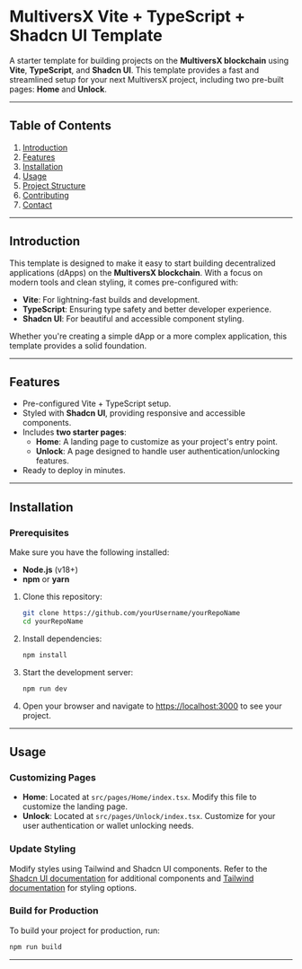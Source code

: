 # **MultiversX Vite + TypeScript + Shadcn UI Template**

A starter template for building projects on the **MultiversX blockchain** using **Vite**, **TypeScript**, and **Shadcn UI**. This template provides a fast and streamlined setup for your next MultiversX project, including two pre-built pages: **Home** and **Unlock**.

---

## **Table of Contents**

1. [Introduction](#introduction)
2. [Features](#features)
3. [Installation](#installation)
4. [Usage](#usage)
5. [Project Structure](#project-structure)
6. [Contributing](#contributing)
7. [Contact](#contact)

---

## **Introduction**

This template is designed to make it easy to start building decentralized applications (dApps) on the **MultiversX blockchain**. With a focus on modern tools and clean styling, it comes pre-configured with:

- **Vite**: For lightning-fast builds and development.
- **TypeScript**: Ensuring type safety and better developer experience.
- **Shadcn UI**: For beautiful and accessible component styling.

Whether you're creating a simple dApp or a more complex application, this template provides a solid foundation.

---

## **Features**

- Pre-configured Vite + TypeScript setup.
- Styled with **Shadcn UI**, providing responsive and accessible components.
- Includes **two starter pages**:
    - **Home**: A landing page to customize as your project's entry point.
    - **Unlock**: A page designed to handle user authentication/unlocking features.
- Ready to deploy in minutes.

---

## **Installation**

### Prerequisites

Make sure you have the following installed:

- **Node.js** (v18+)
- **npm** or **yarn**

1. Clone this repository:

    ```bash
    git clone https://github.com/yourUsername/yourRepoName
    cd yourRepoName
    ```
2. Install dependencies:

    ```bash
   npm install
    ```
3. Start the development server:

    ```bash
   npm run dev
    ```
4. Open your browser and navigate to [https://localhost:3000](https://localhost:3000) to see your project.
---

## **Usage**

### Customizing Pages
- **Home**: Located at `src/pages/Home/index.tsx`. Modify this file to customize the landing page.
- **Unlock**: Located at `src/pages/Unlock/index.tsx`. Customize for your user authentication or wallet unlocking needs.

### Update Styling
Modify styles using Tailwind and Shadcn UI components. Refer to the [Shadcn UI documentation](https://ui.shadcn.com/docs) for additional components and [Tailwind documentation](https://tailwindcss.com/) for styling options.

### Build for Production
To build your project for production, run:

```bash
npm run build
```

---